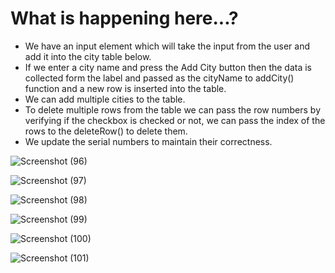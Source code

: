 # What is happening here...?

- We have an input element which will take the input from the user and add it into the city table below.
- If we enter a city name and press the Add City button then the data is collected form the label and passed as the cityName to addCity() function and a new row is inserted into the table.
- We can add multiple cities to the table.
- To delete multiple rows from the table we can pass the row numbers by verifying if the checkbox is checked or not, we can pass the index of the rows to the deleteRow() to delete them.
- We update the serial numbers to maintain their correctness.  

![Screenshot (96)](https://github.com/learning-project-01/bookstore-app/assets/130679461/980e791e-f865-4f57-8780-e49dea90f175)  

![Screenshot (97)](https://github.com/learning-project-01/bookstore-app/assets/130679461/d22e19d5-be97-4f65-bc1b-0b5182d5c7e5)  

![Screenshot (98)](https://github.com/learning-project-01/bookstore-app/assets/130679461/fd6baf2d-416f-4e31-9783-0be4cab3fba1)  

![Screenshot (99)](https://github.com/learning-project-01/bookstore-app/assets/130679461/44893ce5-dcd1-4ba0-a9bd-135b10219a44)  

![Screenshot (100)](https://github.com/learning-project-01/bookstore-app/assets/130679461/c8e24d72-38b6-44db-97dc-6c21241f5816)  

![Screenshot (101)](https://github.com/learning-project-01/bookstore-app/assets/130679461/7de2d1fc-b713-4c09-96d0-bda0696124fb)  
